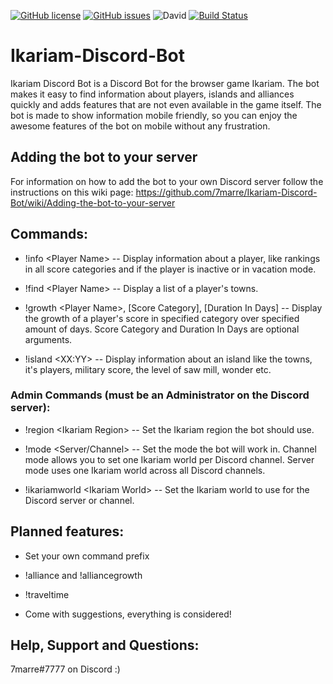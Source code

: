 
[![GitHub license](https://img.shields.io/github/license/7marre/Ikariam-Discord-Bot.svg)](https://github.com/7marre/Ikariam-Discord-Bot/blob/master/LICENSE)
[![GitHub issues](https://img.shields.io/github/issues/7marre/Ikariam-Discord-Bot.svg)](https://github.com/7marre/Ikariam-Discord-Bot/issues)
![David](https://img.shields.io/david/7marre/ikariam-discord-bot.svg)
[![Build Status](https://travis-ci.com/7marre/Ikariam-Discord-Bot.svg?branch=master)](https://travis-ci.com/7marre/Ikariam-Discord-Bot)

# Ikariam-Discord-Bot

Ikariam Discord Bot is a Discord Bot for the browser game Ikariam. The bot makes it easy to find information about players, islands and alliances quickly and adds features that are not even available in the game itself. The bot is made to show information mobile friendly, so you can enjoy the awesome features of the bot on mobile without any frustration.

## Adding the bot to your server
For information on how to add the bot to your own Discord server follow the instructions on this wiki page: https://github.com/7marre/Ikariam-Discord-Bot/wiki/Adding-the-bot-to-your-server

## Commands:
- !info \<Player Name\> -- Display information about a player, like rankings in all score categories and if the player is inactive or in vacation mode.

- !find \<Player Name\> -- Display a list of a player's towns.

- !growth \<Player Name\>, \[Score Category\], \[Duration In Days\] -- Display the growth of a player's score in specified category over specified amount of days. Score Category and Duration In Days are optional arguments.

- !island \<XX:YY\> -- Display information about an island like the towns, it's players, military score, the level of saw mill, wonder etc.


### Admin Commands (must be an Administrator on the Discord server):
- !region \<Ikariam Region\> -- Set the Ikariam region the bot should use.

- !mode \<Server/Channel\> -- Set the mode the bot will work in. Channel mode allows you to set one Ikariam world per Discord channel. Server mode uses one Ikariam world across all Discord channels.
  
- !ikariamworld \<Ikariam World\> -- Set the Ikariam world to use for the Discord server or channel.

## Planned features:

- Set your own command prefix

- !alliance and !alliancegrowth

- !traveltime

- Come with suggestions, everything is considered!

## Help, Support and Questions:
7marre#7777 on Discord :)
